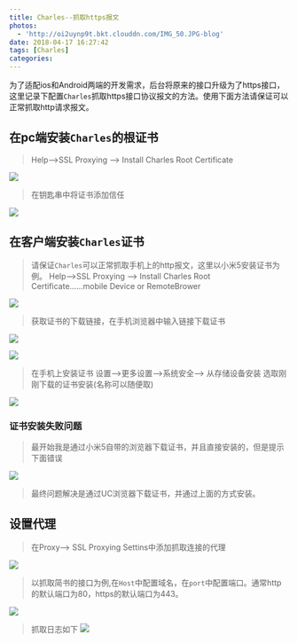 ```yaml
---
title: Charles--抓取https报文
photos:
  - 'http://oi2uynp9t.bkt.clouddn.com/IMG_50.JPG-blog'
date: 2018-04-17 16:27:42
tags: [Charles]
categories:
---
```


为了适配ios和Android两端的开发需求，后台将原来的接口升级为了https接口，这里记录下配置`Charles`抓取https接口协议报文的方法。使用下面方法请保证可以正常抓取http请求报文。

<!--more-->

## 在pc端安装`Charles`的根证书

> Help-->SSL Proxying --> Install Charles Root Certificate

![](http://7xvvky.com1.z0.glb.clouddn.com/blog/charles/https_help_proxy_setting.png)

> 在钥匙串中将证书添加信任

![](http://7xvvky.com1.z0.glb.clouddn.com/blog/charles/https_charles_proxy_ca.png)

## 在客户端安装`Charles`证书

> 请保证`Charles`可以正常抓取手机上的http报文，这里以小米5安装证书为例。
> Help-->SSL Proxying --> Install Charles Root Certificate......mobile Device or RemoteBrower

![](http://7xvvky.com1.z0.glb.clouddn.com/blog/charles/https_help_device.png)

> 获取证书的下载链接，在手机浏览器中输入链接下载证书

![](http://7xvvky.com1.z0.glb.clouddn.com/blog/charles/https_client_crt.png)

![](http://7xvvky.com1.z0.glb.clouddn.com/blog/charles/https_android_down_crt.png)

> 在手机上安装证书
> 设置-->更多设置-->系统安全--> 从存储设备安装  选取刚刚下载的证书安装(名称可以随便取)

![](http://7xvvky.com1.z0.glb.clouddn.com/blog/charles/https_android_crt_install.png)

### 证书安装失败问题

> 最开始我是通过小米5自带的浏览器下载证书，并且直接安装的，但是提示下面错误

![](http://7xvvky.com1.z0.glb.clouddn.com/blog/charles/https_android_crt_error.png)

> 最终问题解决是通过UC浏览器下载证书，并通过上面的方式安装。

## 设置代理

> 在Proxy--> SSL Proxying Settins中添加抓取连接的代理



![](http://7xvvky.com1.z0.glb.clouddn.com/blog/charles/https_proxy.png)

> 以抓取简书的接口为例,在`Host`中配置域名，在`port`中配置端口。通常http的默认端口为80，https的默认端口为443。

![](http://7xvvky.com1.z0.glb.clouddn.com/blog/charles/https_ssl_proxying_settings.png)

> 抓取日志如下
![](http://7xvvky.com1.z0.glb.clouddn.com/blog/charles/https_charles_jiansu.png)




